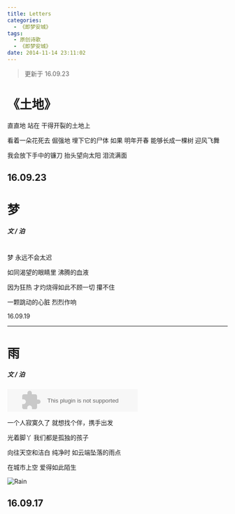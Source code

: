 ```yaml
---
title: Letters
categories:
  - 《即梦安城》
tags:
  - 原创诗歌
  - 《即梦安城》
date: 2014-11-14 23:11:02
---
```


> 更新于 16.09.23

# 《土地》

直直地
站在
干得开裂的土地上

看着一朵花死去
倔强地
埋下它的尸体
如果
明年开春
能够长成一棵树
迎风飞舞

我会放下手中的镰刀
抬头望向太阳
泪流满面


16.09.23
---

# 梦
##### 文 / 泊
</br>
梦
永远不会太迟

如同渴望的眼睛里
沸腾的血液

因为狂热
才灼烧得如此不顾一切
攥不住

一颗跳动的心脏
烈烈作响

16.09.19

---
# 雨
##### 文 / 泊

<embed src="http://music.163.com/style/swf/widget.swf?sid=22829933&type=2&auto=0&width=278&height=32" width="298" height="52"  allowNetworking="all"></embed>


一个人寂寞久了
就想找个伴，携手出发

光着脚丫
我们都是孤独的孩子

向往天空和洁白
纯净时
如云端坠落的雨点

在城市上空
爱得如此陌生


![Rain](http://7xswux.com1.z0.glb.clouddn.com/rain.jpg)

16.09.17
---
